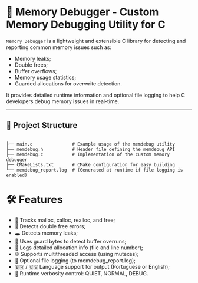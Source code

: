 # 🧠 Memory Debugger - Custom Memory Debugging Utility for C

`Memory Debugger` is a lightweight and extensible C library for detecting and reporting common memory issues such as:

- Memory leaks;
- Double frees;
- Buffer overflows;
- Memory usage statistics;
- Guarded allocations for overwrite detection.

It provides detailed runtime information and optional file logging to help C developers debug memory issues in real-time.

---

## 📁 Project Structure

```plaintext

├── main.c               # Example usage of the memdebug utility
├── memdebug.h           # Header file defining the memdebug API
├── memdebug.c           # Implementation of the custom memory debugger
├── CMakeLists.txt       # CMake configuration for easy building
└── memdebug_report.log  # (Generated at runtime if file logging is enabled)

```
# 🛠️ Features

- 🧠 Tracks malloc, calloc, realloc, and free;
- 🛑 Detects double free errors;
- 🕳️ Detects memory leaks;
- 🧱 Uses guard bytes to detect buffer overruns;
- 🧾 Logs detailed allocation info (file and line number);
- 🌐 Supports multithreaded access (using mutexes);
- 📄 Optional file logging (to memdebug_report.log);
- 🇧🇷 / 🇺🇸 Language support for output (Portuguese or English);
- 🧪 Runtime verbosity control: QUIET, NORMAL, DEBUG.
